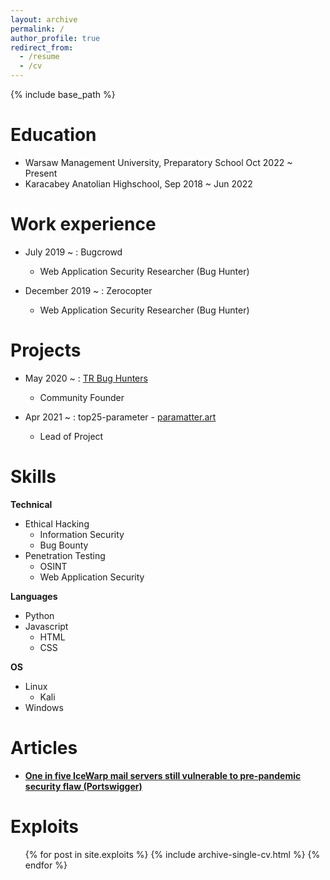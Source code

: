 ```yaml
---
layout: archive
permalink: /
author_profile: true
redirect_from:
  - /resume
  - /cv
---
```


{% include base_path %}

Education
======
* Warsaw Management University, Preparatory School Oct 2022 ~ Present
* Karacabey Anatolian Highschool, Sep 2018 ~ Jun 2022



Work experience
======

* July 2019 ~ : Bugcrowd
  - Web Application Security Researcher (Bug Hunter)

* December 2019 ~ : Zerocopter
  - Web Application Security Researcher (Bug Hunter)


Projects
======

* May 2020 ~ : [TR Bug Hunters](https://twitter.com/trbughunters)
  - Community Founder

* Apr 2021 ~ : top25-parameter - [paramatter.art](https://paramatter.art)
  - Lead of Project

Skills
======
**Technical**
* Ethical Hacking
  * Information Security
  * Bug Bounty
* Penetration Testing
  * OSINT
  * Web Application Security

**Languages**
* Python
* Javascript
  * HTML
  * CSS

**OS**
* Linux 
  * Kali
* Windows


Articles
======
* <a href="https://portswigger.net/daily-swig/one-in-five-icewarp-mail-servers-still-vulnerable-to-pre-pandemic-security-flaw"><b>One in five IceWarp mail servers still vulnerable to pre-pandemic security flaw (Portswigger)</b></a>
  
  
Exploits
======
  <ul>{% for post in site.exploits %}
    {% include archive-single-cv.html %}
  {% endfor %}</ul>



